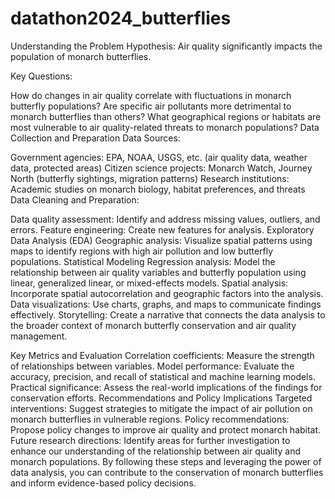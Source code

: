 # datathon2024_butterflies
Understanding the Problem
Hypothesis: Air quality significantly impacts the population of monarch butterflies.

Key Questions:

How do changes in air quality correlate with fluctuations in monarch butterfly populations?
Are specific air pollutants more detrimental to monarch butterflies than others?
What geographical regions or habitats are most vulnerable to air quality-related threats to monarch populations?
Data Collection and Preparation
Data Sources:

Government agencies: EPA, NOAA, USGS, etc. (air quality data, weather data, protected areas)
Citizen science projects: Monarch Watch, Journey North (butterfly sightings, migration patterns)
Research institutions: Academic studies on monarch biology, habitat preferences, and threats
Data Cleaning and Preparation:

Data quality assessment: Identify and address missing values, outliers, and errors.
Feature engineering: Create new features for analysis.
Exploratory Data Analysis (EDA)
Geographic analysis: Visualize spatial patterns using maps to identify regions with high air pollution and low butterfly populations.
Statistical Modeling
Regression analysis: Model the relationship between air quality variables and butterfly population using linear, generalized linear, or mixed-effects models.
Spatial analysis: Incorporate spatial autocorrelation and geographic factors into the analysis.
Data visualizations: Use charts, graphs, and maps to communicate findings effectively.
Storytelling: Create a narrative that connects the data analysis to the broader context of monarch butterfly conservation and air quality management.

Key Metrics and Evaluation
Correlation coefficients: Measure the strength of relationships between variables.
Model performance: Evaluate the accuracy, precision, and recall of statistical and machine learning models.
Practical significance: Assess the real-world implications of the findings for conservation efforts.
Recommendations and Policy Implications
Targeted interventions: Suggest strategies to mitigate the impact of air pollution on monarch butterflies in vulnerable regions.
Policy recommendations: Propose policy changes to improve air quality and protect monarch habitat.
Future research directions: Identify areas for further investigation to enhance our understanding of the relationship between air quality and monarch populations.
By following these steps and leveraging the power of data analysis, you can contribute to the conservation of monarch butterflies and inform evidence-based policy decisions.




